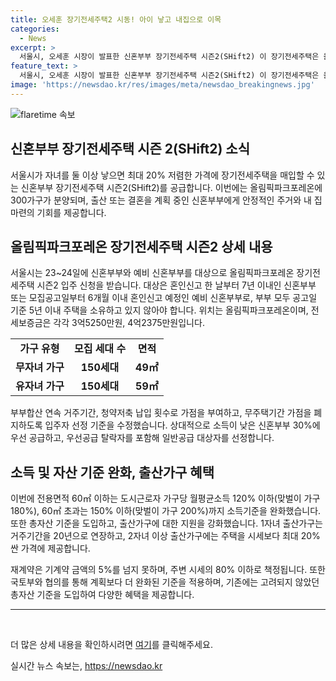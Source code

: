 ```yaml
---
title: 오세훈 장기전세주택2 시동! 아이 낳고 내집으로 이목
categories:
  - News
excerpt: >
  서울시, 오세훈 시장이 발표한 신혼부부 장기전세주택 시즌2(SHift2) 이 장기전세주택은 올림픽파크포레온 300가구로, 1자녀 출산 시 20년 거주, 2자녀 이상 시세 80%로 매입 가능한 정책으로 두 자녀 이상 가구에게는 최대 20% 저렴한 매입 혜택과 이동효 지원, 30% 신혼부부에게 우선 공급, 최종 당첨자 발표는 10월 7일, 입주는 12월 4일부터 예정된다. 입주 이후 자녀 출산 시 지원이 가산될 예정이다.
feature_text: >
  서울시, 오세훈 시장이 발표한 신혼부부 장기전세주택 시즌2(SHift2) 이 장기전세주택은 올림픽파크포레온 300가구로, 1자녀 출산 시 20년 거주, 2자녀 이상 시세 80%로 매입 가능한 정책으로 두 자녀 이상 가구에게는 최대 20% 저렴한 매입 혜택과 이동효 지원, 30% 신혼부부에게 우선 공급, 최종 당첨자 발표는 10월 7일, 입주는 12월 4일부터 예정된다. 입주 이후 자녀 출산 시 지원이 가산될 예정이다.
image: 'https://newsdao.kr/res/images/meta/newsdao_breakingnews.jpg'
---
```


<p><img src="https://newsdao.kr/res/images/meta/newsdao_breakingnews.jpg" alt="flaretime 속보" /></p>

<h2 data-ke-size="size26">신혼부부 장기전세주택 시즌 2(SHift2) 소식</h2>

<p data-ke-size="size16">서울시가 자녀를 둘 이상 낳으면 최대 20% 저렴한 가격에 장기전세주택을 매입할 수 있는 신혼부부 장기전세주택 시즌2(SHift2)를 공급합니다. 이번에는 올림픽파크포레온에 300가구가 분양되며, 출산 또는 결혼을 계획 중인 신혼부부에게 안정적인 주거와 내 집 마련의 기회를 제공합니다.</p>

<h2 data-ke-size="size24">올림픽파크포레온 장기전세주택 시즌2 상세 내용</h2>

<p data-ke-size="size16">서울시는 23~24일에 신혼부부와 예비 신혼부부를 대상으로 올림픽파크포레온 장기전세주택 시즌2 입주 신청을 받습니다. 대상은 혼인신고 한 날부터 7년 이내인 신혼부부 또는 모집공고일부터 6개월 이내 혼인신고 예정인 예비 신혼부부로, 부부 모두 공고일 기준 5년 이내 주택을 소유하고 있지 않아야 합니다. 위치는 올림픽파크포레온이며, 전세보증금은 각각 3억5250만원, 4억2375만원입니다.</p>

<table>
    <tr>
        <td style="text-align: center; height: 17px;"><b>가구 유형</b></td>
        <td style="text-align: center; height: 17px;"><b>모집 세대 수</b></td>
        <td style="text-align: center; height: 17px;"><b>면적</b></td>
    </tr>
    <tr>
        <td style="text-align: center; height: 17px;"><b>무자녀 가구</b></td>
        <td style="text-align: center; height: 17px;"><b>150세대</b></td>
        <td style="text-align: center; height: 17px;"><b>49㎡</b></td>
    </tr>
    <tr>
        <td style="text-align: center; height: 17px;"><b>유자녀 가구</b></td>
        <td style="text-align: center; height: 17px;"><b>150세대</b></td>
        <td style="text-align: center; height: 17px;"><b>59㎡</b></td>
    </tr>
</table>

<p data-ke-size="size16">부부합산 연속 거주기간, 청약저축 납입 횟수로 가점을 부여하고, 무주택기간 가점을 폐지하도록 입주자 선정 기준을 수정했습니다. 상대적으로 소득이 낮은 신혼부부 30%에 우선 공급하고, 우선공급 탈락자를 포함해 일반공급 대상자를 선정합니다.</p>

<h2 data-ke-size="size24">소득 및 자산 기준 완화, 출산가구 혜택</h2>

<p data-ke-size="size16">이번에 전용면적 60㎡ 이하는 도시근로자 가구당 월평균소득 120% 이하(맞벌이 가구 180%), 60㎡ 초과는 150% 이하(맞벌이 가구 200%)까지 소득기준을 완화했습니다. 또한 총자산 기준을 도입하고, 출산가구에 대한 지원을 강화했습니다. 1자녀 출산가구는 거주기간을 20년으로 연장하고, 2자녀 이상 출산가구에는 주택을 시세보다 최대 20% 싼 가격에 제공합니다.</p>

<p data-ke-size="size16">재계약은 기계약 금액의 5%를 넘지 못하며, 주변 시세의 80% 이하로 책정됩니다. 또한 국토부와 협의를 통해 계획보다 더 완화된 기준을 적용하며, 기존에는 고려되지 않았던 총자산 기준을 도입하여 다양한 혜택을 제공합니다.</p>

<hr>

<p data-ke-size="size16">&nbsp;</p>

<p data-ke-size="size16">더 많은 상세 내용을 확인하시려면 <a href="https://talk.tf.co.kr/bbs/report/write">여기</a>를 클릭해주세요.</p>
실시간 뉴스 속보는, <a href="https://newsdao.kr" rel="dofollow">https://newsdao.kr</a>


